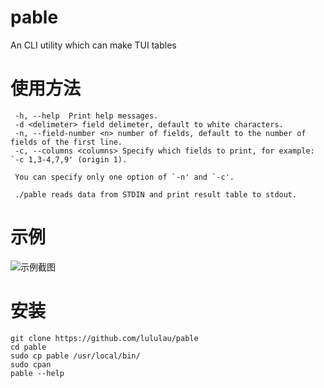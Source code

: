 # pable

An CLI utility which can make TUI tables


# 使用方法

```
 -h, --help  Print help messages.
 -d <delimeter> field delimeter, default to white characters.
 -n, --field-number <n> number of fields, default to the number of fields of the first line.
 -c, --columns <columns> Specify which fields to print, for example: `-c 1,3-4,7,9' (origin 1).

 You can specify only one option of `-n' and `-c'.

 ./pable reads data from STDIN and print result table to stdout.

```

# 示例

![示例截图](http://imglf0.ph.126.net/XHXJh6ifz3f7Mawc2QzVIw==/1829587348719497790.png)

# 安装

```
git clone https://github.com/lululau/pable
cd pable
sudo cp pable /usr/local/bin/
sudo cpan 
pable --help
```